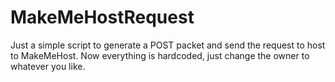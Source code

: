 # MakeMeHostRequest

Just a simple script to generate a POST packet and send the request to host to MakeMeHost.
Now everything is hardcoded, just change the owner to whatever you like.
